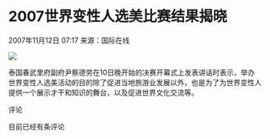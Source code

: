# 2007世界变性人选美比赛结果揭晓

2007年11月12日 07:17  来源：国际在线

![](./W020071112263639257518.jpg)

泰国春武里府副府尹察德劳在10日晚开始的决赛开幕式上发表讲话时表示，举办世界变性人选美活动的目的除了促进当地旅游业发展以外，也是为了为世界变性人提供一个展示才干和知识的舞台，以及促进世界文化交流等。

评论

目前已经有条评论
